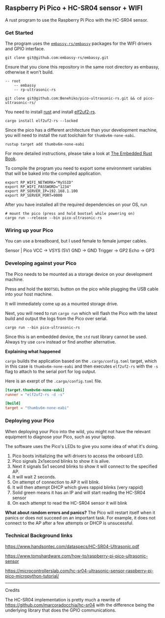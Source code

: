 ## Raspberry Pi Pico + HC-SR04 sensor + WIFI

A rust program to use the Raspberry Pi Pico with the HC-SR04 sensor.

### Get Started

The program uses the [`embassy-rs/embassy`](https://github.com/embassy-rs/embassy)
packages for the WIFI drivers and GPIO interface. 

```shell
git clone git@github.com:embassy-rs/embassy.git
```

Ensure that you clone this repository in the same root directory as embassy,
otherwise it won't build.

```
-- root
    -- embassy
    -- rp-ultrasonic-rs
```

```shell
git clone git@github.com:Benehiko/pico-ultrasonic-rs.git && cd pico-ultrasonic-rs/
```

You need to install [rust](https://www.rust-lang.org/tools/install) and install 
[elf2uf2-rs](https://docs.rs/crate/elf2uf2-rs/latest).

```shell
cargo install elf2uf2-rs --locked
```

Since the pico has a different architecture than your development
machine, you will need to install the rust toolchain for
`thumbv6m-none-eabi`.

```shell
rustup target add thumbv6m-none-eabi
```

For more detailed instructions, please take a look at
[The Embedded Rust Book](https://docs.rust-embedded.org/book/intro/index.html).

To compile the program you need to export some environment variables that
will be baked into the compiled application.

```shell
export RP_WIFI_NETWORK="MySSID"
export RP_WIFI_PASSWORD="1234"
export RP_SERVER_IP=192.168.1.100
export RP_SERVER_PORT=9000
```

After you have installed all the required dependencies on your OS, run

```shell
# mount the pico (press and hold bootsel while powering on)
cargo run --release --bin pico-ultrasonic-rs
```

### Wiring up your Pico

You can use a breadboard, but I used female to female jumper
cables.

Sensor | Pico
VCC -> VSYS (5V)
GND -> GND
Trigger -> GP2
Echo -> GP3

### Developing against your Pico

The Pico needs to be mounted as a storage device on your 
development machine.

Press and hold the `BOOTSEL` button on the pico while plugging
the USB cable into your host machine.

It will immediately come up as a mounted storage drive.

Next, you will need to run `cargo run` which will flash the Pico
with the latest build and output the logs from the Pico over serial. 

```shell
cargo run --bin pico-ultrasonic-rs
```

Since this is an embedded device, the `std` rust
library cannot be used. Always try use `core` instead or find another
alternative.

**Explaining what happened**

`cargo` builds the application based on the `.cargo/config.toml` target,
which in this case is `thumbv6m-none-eabi` and then executes
`elf2uf2-rs` with the `-s` flag to attach to the serial
port for log output.

Here is an exerpt of the `.cargo/config.toml` file.
```toml
[target.thumbv6m-none-eabi]
runner = "elf2uf2-rs -d -s"

[build]
target = "thumbv6m-none-eabi"
```

### Deploying your Pico

When deploying your Pico into the wild, you might not have the
relevant equipment to diagnose your Pico, such as your laptop.

The software uses the Pico's LEDs to give you some idea of what it's doing.

1. Pico boots initializing the wifi drivers to access the onboard LED.
2. Pico signals 2x1second blinks to show it is alive.
3. Next it signals 5x1 second blinks to show it will connect to the specified AP.
4. It will wait 2 seconds.
5. On attempt of connection to AP it will blink.
6. It will then attempt DHCP which gives rappid blinks (very rappid)
7. Solid green means it has an IP and will start reading the HC-SR04 sensor
8. On each attempt to read the HC-SR04 sensor it will blink

**What about random errors and panics?**
The Pico will restart itself when it panics or does not succeed on an important task.
For example, it does not connect to the AP after a few attempts or DHCP is unsucessful.

### Technical Background links

https://www.handsontec.com/dataspecs/HC-SR04-Ultrasonic.pdf

https://www.tomshardware.com/how-to/raspberry-pi-pico-ultrasonic-sensor

https://microcontrollerslab.com/hc-sr04-ultrasonic-sensor-raspberry-pi-pico-micropython-tutorial/

---

Credits

The HC-SR04 implementation is pretty much a rewrite of
https://github.com/marcoradocchia/hc-sr04
with the difference being the underlying library
that does the GPIO communications. 


